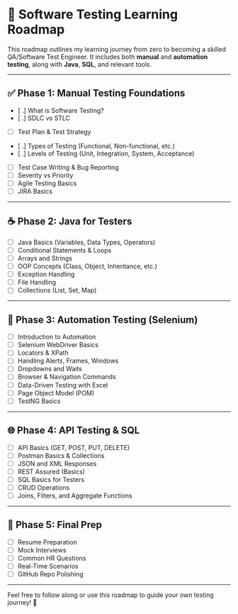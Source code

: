 # 🧭 Software Testing Learning Roadmap

This roadmap outlines my learning journey from zero to becoming a skilled QA/Software Test Engineer. It includes both **manual** and **automation testing**, along with **Java**, **SQL**, and relevant tools.

---

## ✅ Phase 1: Manual Testing Foundations

- [ .] What is Software Testing?
- [ .] SDLC vs STLC
- [ ] Test Plan & Test Strategy
- [ .] Types of Testing (Functional, Non-functional, etc.)
- [ .] Levels of Testing (Unit, Integration, System, Acceptance)
- [ ] Test Case Writing & Bug Reporting
- [ ] Severity vs Priority
- [ ] Agile Testing Basics
- [ ] JIRA Basics

---

## ☕ Phase 2: Java for Testers

- [ ] Java Basics (Variables, Data Types, Operators)
- [ ] Conditional Statements & Loops
- [ ] Arrays and Strings
- [ ] OOP Concepts (Class, Object, Inheritance, etc.)
- [ ] Exception Handling
- [ ] File Handling
- [ ] Collections (List, Set, Map)

---

## 🤖 Phase 3: Automation Testing (Selenium)

- [ ] Introduction to Automation
- [ ] Selenium WebDriver Basics
- [ ] Locators & XPath
- [ ] Handling Alerts, Frames, Windows
- [ ] Dropdowns and Waits
- [ ] Browser & Navigation Commands
- [ ] Data-Driven Testing with Excel
- [ ] Page Object Model (POM)
- [ ] TestNG Basics

---

## 🌐 Phase 4: API Testing & SQL

- [ ] API Basics (GET, POST, PUT, DELETE)
- [ ] Postman Basics & Collections
- [ ] JSON and XML Responses
- [ ] REST Assured (Basics)
- [ ] SQL Basics for Testers
- [ ] CRUD Operations
- [ ] Joins, Filters, and Aggregate Functions

---

## 🎯 Phase 5: Final Prep

- [ ] Resume Preparation
- [ ] Mock Interviews
- [ ] Common HR Questions
- [ ] Real-Time Scenarios
- [ ] GitHub Repo Polishing

---

Feel free to follow along or use this roadmap to guide your own testing journey! 🚀

